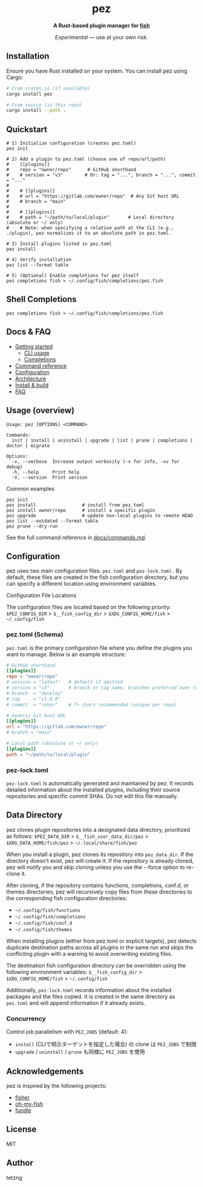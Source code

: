 <h1 align="center">pez</h1>

<p align="center"><strong>A Rust-based plugin manager for <a href="https://fishshell.com/">fish</a></strong></p>

<p align="center">
  <em>Experimental</em> — use at your own risk.
</p>

## Installation

Ensure you have Rust installed on your system. You can install pez using Cargo:

```sh
# From crates.io (if available)
cargo install pez

# From source (in this repo)
cargo install --path .
```

## Quickstart

```fish
# 1) Initialize configuration (creates pez.toml)
pez init

# 2) Add a plugin to pez.toml (choose one of repo/url/path)
#    [[plugins]]
#    repo = "owner/repo"      # GitHub shorthand
#    # version = "v3"        # Or: tag = "...", branch = "...", commit = "..."
#
#    # [[plugins]]
#    # url = "https://gitlab.com/owner/repo"  # Any Git host URL
#    # branch = "main"
#
#    # [[plugins]]
#    # path = "~/path/to/local/plugin"       # Local directory (absolute or ~/ only)
#    # Note: when specifying a relative path at the CLI (e.g., ./plugin), pez normalizes it to an absolute path in pez.toml.

# 3) Install plugins listed in pez.toml
pez install

# 4) Verify installation
pez list --format table

# 5) (Optional) Enable completions for pez itself
pez completions fish > ~/.config/fish/completions/pez.fish
```

## Shell Completions

```fish
pez completions fish > ~/.config/fish/completions/pez.fish
```

## Docs & FAQ

- [Getting started](docs/getting-started.md)
  - [CLI usage](docs/getting-started.md#cli-usage-examples)
  - [Completions](docs/getting-started.md#quick-start)
- [Command reference](docs/commands.md)
- [Configuration](docs/configuration.md)
- [Architecture](docs/architecture.md)
- [Install & build](docs/install.md)
- [FAQ](docs/faq.md)

## Usage (overview)

```fish
Usage: pez [OPTIONS] <COMMAND>

Commands:
  init | install | uninstall | upgrade | list | prune | completions | doctor | migrate

Options:
  -v, --verbose  Increase output verbosity (-v for info, -vv for debug)
  -h, --help     Print help
  -V, --version  Print version
```

Common examples

```fish
pez init
pez install                 # install from pez.toml
pez install owner/repo      # install a specific plugin
pez upgrade                 # update non-local plugins to remote HEAD
pez list --outdated --format table
pez prune --dry-run
```

See the full command reference in [docs/commands.md](docs/commands.md).

## Configuration

pez uses two main configuration files: `pez.toml` and `pez-lock.toml.`
By default, these files are created in the fish configuration directory,
but you can specify a different location using environment variables.

Configuration File Locations

The configuration files are located based on the following priority:
`$PEZ_CONFIG_DIR` > `$__fish_config_dir` > `$XDG_CONFIG_HOME/fish` > `~/.config/fish`

### pez.toml (Schema)

`pez.toml` is the primary configuration file where you define the plugins
you want to manage. Below is an example structure:

```toml
# GitHub shorthand
[[plugins]]
repo = "owner/repo"
# version = "latest"   # default if omitted
# version = "v3"       # branch or tag name; branches preferred over tags
# branch  = "develop"
# tag     = "v1.0.0"
# commit  = "<sha>"    # 7+ chars recommended (unique per repo)

# Generic Git host URL
[[plugins]]
url = "https://gitlab.com/owner/repo"
# branch = "main"

# Local path (absolute or ~/ only)
[[plugins]]
path = "~/path/to/local/plugin"
```

### pez-lock.toml

`pez-lock.toml` is automatically generated and maintained by pez.
It records detailed information about the installed plugins,
including their source repositories and specific commit SHAs.
Do not edit this file manually.

## Data Directory

pez clones plugin repositories into a designated data directory,
prioritized as follows:
`$PEZ_DATA_DIR` > `$__fish_user_data_dir/pez` > `$XDG_DATA_HOME/fish/pez` > `~/.local/share/fish/pez`

When you install a plugin, pez clones its repository into `pez_data_dir`.
If the directory doesn’t exist, pez will create it.
If the repository is already cloned, pez will notify you and skip cloning
unless you use the --force option to re-clone it.

After cloning, if the repository contains functions, completions, conf.d,
or themes directories, pez will recursively copy files from these directories
to the corresponding fish configuration directories:

- `~/.config/fish/functions`
- `~/.config/fish/completions`
- `~/.config/fish/conf.d`
- `~/.config/fish/themes`

When installing plugins (either from pez.toml or explicit targets), pez detects
duplicate destination paths across all plugins in the same run and skips the
conflicting plugin with a warning to avoid overwriting existing files.

The destination fish configuration directory can be overridden
using the following environment variables:
`$__fish_config_dir` > `$XDG_CONFIG_HOME/fish` > `~/.config/fish`

Additionally, `pez-lock.toml` records information about the installed packages
and the files copied. It is created in the same directory as `pez.toml`
and will append information if it already exists.

### Concurrency

Control job parallelism with `PEZ_JOBS` (default: 4):
- `install` (CLIで明示ターゲットを指定した場合) の clone は `PEZ_JOBS` で制限
- `upgrade` / `uninstall` / `prune` も同様に `PEZ_JOBS` を使用

## Acknowledgements

pez is inspired by the following projects:

- [fisher](https://github.com/jorgebucaran/fisher)
- [oh-my-fish](https://github.com/oh-my-fish/oh-my-fish)
- [fundle](https://github.com/danhper/fundle)

## License

MIT

## Author

tetzng
